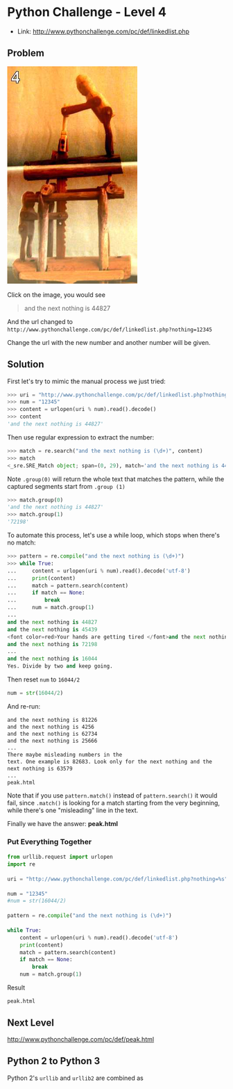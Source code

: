 # Python Challenge - Level 4

- Link: http://www.pythonchallenge.com/pc/def/linkedlist.php

## Problem


![](images/chainsaw.jpg)

Click on the image, you would see

> and the next nothing is 44827
  
And the url changed to ``http://www.pythonchallenge.com/pc/def/linkedlist.php?nothing=12345``

Change the url with the new number and another number will be given.

## Solution

First let's try to mimic the manual process we just tried:

```python
>>> uri = "http://www.pythonchallenge.com/pc/def/linkedlist.php?nothing=%s"
>>> num = "12345"
>>> content = urlopen(uri % num).read().decode()
>>> content
'and the next nothing is 44827'
```

Then use regular expression to extract the number:

```python
>>> match = re.search("and the next nothing is (\d+)", content)
>>> match
<_sre.SRE_Match object; span=(0, 29), match='and the next nothing is 44827'>
```

Note ``.group(0)`` will return the whole text that matches the pattern, while the captured segments start from ``.group
(1)`` 

```python
>>> match.group(0)
'and the next nothing is 44827'
>>> match.group(1)
'72198'
```

To automate this process, let's use a while loop, which stops when there's no match:

```python
>>> pattern = re.compile("and the next nothing is (\d+)")
>>> while True:
...     content = urlopen(uri % num).read().decode('utf-8')
...     print(content)
...     match = pattern.search(content)
...     if match == None:
...         break
...     num = match.group(1)
... 
and the next nothing is 44827
and the next nothing is 45439
<font color=red>Your hands are getting tired </font>and the next nothing is 94485
and the next nothing is 72198
...
and the next nothing is 16044
Yes. Divide by two and keep going.
```

Then reset ``num`` to ``16044/2``

```python
num = str(16044/2)
```

And re-run:

```
and the next nothing is 81226
and the next nothing is 4256
and the next nothing is 62734
and the next nothing is 25666
...
There maybe misleading numbers in the 
text. One example is 82683. Look only for the next nothing and the next nothing is 63579
...
peak.html
```

Note that if you use ``pattern.match()`` instead of ``pattern.search()`` it would fail, since ``.match()`` is looking
 for a match starting from the very beginning, while there's one "misleading" line in the text.
 
Finally we have the answer: **peak.html**

### Put Everything Together


```python
from urllib.request import urlopen
import re

uri = "http://www.pythonchallenge.com/pc/def/linkedlist.php?nothing=%s"

num = "12345"
#num = str(16044/2)

pattern = re.compile("and the next nothing is (\d+)")

while True:
    content = urlopen(uri % num).read().decode('utf-8')
    print(content)
    match = pattern.search(content)
    if match == None:
        break
    num = match.group(1)
```

Result

``` 
peak.html
```

## Next Level

http://www.pythonchallenge.com/pc/def/peak.html
 
## Python 2 to Python 3

Python 2's ``urllib`` and ``urllib2`` are combined as 

